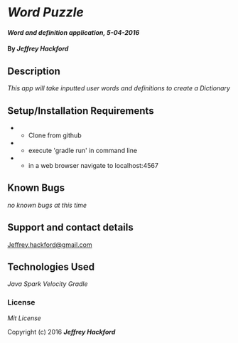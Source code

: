 # _Word Puzzle_

#### _Word and definition application, 5-04-2016_

#### By _**Jeffrey Hackford**_

## Description

_This app will take inputted user words and definitions to create a Dictionary_

## Setup/Installation Requirements

* - Clone from github
* - execute 'gradle run' in command line
* - in a web browser navigate to localhost:4567

## Known Bugs

_no known bugs at this time_

## Support and contact details

Jeffrey.hackford@gmail.com

## Technologies Used

_Java_
_Spark_
_Velocity_
_Gradle_

### License

*Mit License*

Copyright (c) 2016 **_Jeffrey Hackford_**

